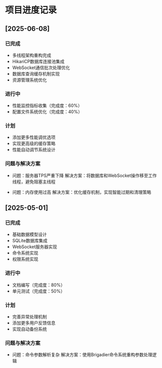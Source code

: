# 项目进度记录

## [2025-06-08]

### 已完成
- 多线程架构重构完成
- HikariCP数据库连接池集成
- WebSocket通信批次处理优化
- 数据库查询缓存机制实现
- 资源管理系统优化

### 进行中
- 性能监控指标收集（完成度：60%）
- 配置文件系统优化（完成度：40%）

### 计划
- 添加更多性能调优选项
- 实现更高级的缓存策略
- 性能自动调节系统设计

### 问题与解决方案
- 问题：服务器TPS严重下降
  解决方案：将数据库和WebSocket操作移至工作线程，避免阻塞主线程

- 问题：内存使用过高
  解决方案：优化缓存机制，实现智能过期和清理策略

## [2025-05-01]

### 已完成
- 基础数据模型设计
- SQLite数据库集成
- WebSocket服务器实现
- 命令系统实现
- 权限系统实现

### 进行中
- 文档编写（完成度：80%）
- 单元测试（完成度：50%）

### 计划
- 完善异常处理机制
- 添加更多用户反馈信息
- 实现自动备份系统

### 问题与解决方案
- 问题：命令参数解析复杂
  解决方案：使用Brigadier命令系统重构参数处理逻辑 
